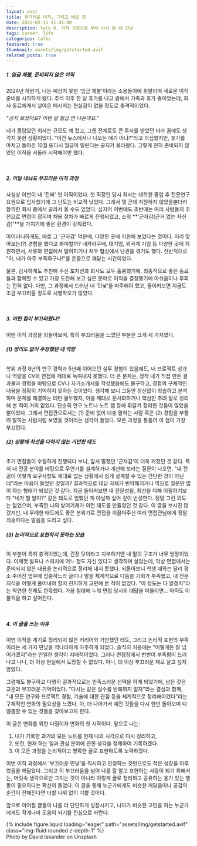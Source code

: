 ```yaml
---
layout: post
title: 부끄러운 이직, 그리고 배운 것
date: 2025-02-15 11:41:00
description: talk 0. 이직 과정으로 부터 다시 본 내 민낯
tags: career, life
categories: talks
featured: true
thumbnail: assets/img/getstarted.avif
related_posts: true
---
```


##### **1. 임금 체불, 준비되지 않은 이직**

2024년 하반기, 나는 예상치 못한 ‘임금 체불’이라는 소용돌이에 휘말리며 새로운 이직 준비를 시작하게 됐다. 추석 이후 한 달 휴가를 내고 괌에서 가족과 휴가 중이었는데, 회사 동료에게서 날아온 메시지는 현실감이 없을 정도로 충격적이었다.

*"공지 보셨어요? 이번 달 월급 안 나온대요."*

내가 몸담았던 회사는 규모도 꽤 컸고, 그룹 전체로도 큰 투자를 받았던 터라 꿈에도 생각지 못한 상황이었다. “이건 뉴스에서나 나오는 얘기 아냐?”라고 의심했지만, 휴가를 마치고 돌아온 10월 또다시 월급이 밀린다는 공지가 올라왔다. 그렇게 전혀 준비되지 않았던 이직을 서둘러 시작해야만 했다.

<br>

##### **2. 어딜 내놔도 부끄러운 이직 과정**

사실상 이번이 내 '진짜' 첫 이직이었다. 첫 직장인 당시 회사는 대학원 졸업 후 전문연구요원으로 입사했기에 그 난도는 비교적 낮았다. 그래서 몇 군데 지원하지 않았을뿐더러 합격한 회사 중에서 골라서 올 수도 있었다. 심지어 이번에도 초반에는 여러 사람들의 추천으로 면접이 잡히며 채용 절차가 빠르게 진행되었고, 소위 **'근자감(근거 없는 자신감)'**을 가지기에 좋은 환경이 갖춰졌다.

아이러니하게도, 바로 그 '근자감' 덕분에, 다양한 곳에 지원해 보았다는 것이다. 미리 맞아보는(?) 경험을 했다고 봐야할까? 네카라쿠배, 대기업, 외국계 기업 등 다양한 곳에 지원하면서, 서류와 면접에서 떨어지거나 처우 협상에서 난관을 겪기도 했다. 전반적으로 "아, 내가 아주 부족하구나!"를 온몸으로 깨닫는 시간이었다.

물론, 감사하게도 추천해 주신 포지션과 회사도 모두 훌륭했기에, 최종적으로 좋은 동료들과 함께할 수 있고 가장 도전해 보고 싶은 분야로 이직을 결정했기에 아쉬움이나 후회는 전혀 없다. 다만, 그 과정에서 드러난 내 ‘민낯’을 마주해야 했고, 돌이켜보면 지금도 조금 부끄러울 정도로 시행착오가 많았다.

<br>

##### **3. 어떤 점이 부끄러웠나?**

이번 이직 과정을 되돌아보며, 특히 부끄러움을 느꼈던 부분은 크게 세 가지였다.

###### **(1) 정리도 없이 주장했던 내 역량**

학위 과정 8년의 연구 경력과 5년째 이어오던 실무 경험이 있음에도, 내 프로젝트 성과나 역량을 CV와 면접에 제대로 녹여내지 못했다. 더 큰 문제는, 정작 내가 직접 만든 결과물과 경험을 바탕으로 CV나 자기소개서를 작성했음에도 불구하고, 경험의 구체적인 내용을 정확히 기억하지 못하는 것이었다. 생각해 보니 그동안 정신없이 학습하고 분석하며 문제를 해결하는 데만 몰두했지, 이를 제대로 문서화하거나 핵심만 추려 말로 정리해 본 적이 거의 없었다. 단순히 연구 노트나 노트 앱 등에 휘갈겨 정리한 것들이 많았을 뿐이었다. 그래서 면접관으로서는 (1) 준비 없이 대충 말하는 사람 혹은 (2) 경험을 부풀려 말하는 사람처럼 보였을 것이라는 생각이 들었다. 모든 과정을 통틀어 이 점이 가장 부끄럽다.

###### **(2) 상황에 최선을 다하지 않는 거만한 태도**

초기 면접들이 수월하게 진행되다 보니, 앞서 말했던 '근자감'이 더욱 커졌던 것 같다. 특히 내 전공 분야를 바탕으로 무언가를 설계하거나 개선해 보라는 질문이 나오면, "내 전공이 이렇게 요구사항도 제대로 없는 상황에서 쉽게 설계할 수 있는 간단한 것이 아닌데"라는 마음이 들었던 것일까? 결과적으로 대답 자체가 빈약해지거나 역으로 질문만 많이 하는 형태가 되었던 것 같다. 지금 돌이켜보면 내 전문성을, 최선을 다해 어필하기보다 "네가 뭘 알아?" 같은 태도로 임했던 게 아닐까 싶어 깊이 반성한다. 정말 그런 의도는 없었으며, 부족한 나의 방어기제가 이런 태도를 만들었던 것 같다. 이 글을 보시진 않겠지만, 내 무례한 태도에도 좋은 분위기로 면접을 이끌어주신 여러 면접관님에게 정말 죄송하다는 말씀을 드리고 싶다.

###### **(3) 논리적으로 표현하지 못하는 모습**

이 부분이 특히 충격이었는데, 긴장 탓이라고 치부하기엔 내 말의 구조가 너무 엉망이었다. 이제껏 발표나 스피치에 어느 정도 자신 있다고 생각하며 살았는데, 막상 면접에서는 준비되지 않은 내용을 논리적으로 정리해 내지 못했다. 되돌아보니 학생 때와는 달리 평소 주어진 업무에 집중하느라 글이나 말을 체계적으로 다듬을 기회가 부족했고, 내 전문 지식을 어떻게 풀어내야 할지 진지하게 고민해 본 적이 없었다. "이 정도는 다 알겠지"라는 막연한 전제도 한몫했다. 가끔 침대에 누워 면접 당시의 대답을 떠올리면... 아직도 이불킥을 하고 싶어진다.

<br>

##### **4. 이 글을 쓰는 이유**

이번 이직을 계기로 정리되지 않은 커리어와 거만했던 태도, 그리고 논리적 표현의 부족이라는 세 가지 민낯을 적나라하게 마주하게 되었다. 솔직히 처음에는 "어떻게든 잘 넘어가겠지"라는 안일한 생각이 지배적이었다. 그러나 면접장에서 번번이 부족함이 드러나고 나니, 더 이상 현실에서 도망칠 수 없었다. 아니, 더 이상 부끄러운 채로 살고 싶지 않았다.

그럼에도 불구하고 다행히 결과적으로는 만족스러운 선택을 하게 되었기에, 남은 것은 교훈과 부끄러운 기억이었다. "다시는 같은 실수를 반복하지 말자"라는 결심과 함께, "내 모든 연구와 프로젝트 경험, 기술에 대한 관점 등을 체계적으로 정리해야겠다"라는  구체적인 변화의 필요성을 느꼈다. 아, 더 나아가서 예전 것들을 다시 한번 돌아보며 디밸롭할 수 있는 것들을 찾아보고자 한다.

이 글은 변화를 위한 다짐이자 변화의 첫 시작이다. 앞으로 나는:

1. 내가 기록한 과거의 모든 노트를 현재 나의 시각으로 다시 정리하고,
2. 또한, 현재 하는 일과 관심 분야에 관한 생각을 정제하여 기록하겠다.
3. 이 모든 과정을 논리적이고 명확한 글로 표현하도록 노력하겠다.

이번 이직 과정에서 '부끄러운 민낯'을 직시하고 인정하는 것만으로도 작은 성장을 이루었음을 깨달았다. 그리고 이 부끄러움을 넘어 나를 잘 알고 표현하는 사람이 되기 위해서는, 머릿속 생각으로만 그치는 것이 아니라 이렇게 글로 정리하고 공유하는 용기 있는 행동이 필요하다는 확신이 들었다. 이 글을 통해 누군가에게도 비슷한 깨달음이나 공감의 순간이 전해진다면 더할 나위 없이 기쁠 것이다.

앞으로 이어질 글들이 나를 더 단단하게 성장시키고, 나아가 비슷한 고민을 하는 누군가에게도 작게나마 도움이 되기를 진심으로 바란다.

<div class="row mt-3">
    <div class="col-sm mt-3 mt-md-0">
        {% include figure.liquid loading="eager" path="assets/img/getstarted.avif" class="img-fluid rounded z-depth-1" %}
    </div>
</div>
<div class="caption">
    Photo by David Iskander on Unsplash
</div>
